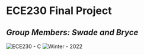 # ECE230 Final Project
## _Group Members: Swade and Bryce_
![ECE230 - C](https://img.shields.io/badge/ECE230-C-red)
![Winter - 2022](https://img.shields.io/badge/Winter-2022-blue)
